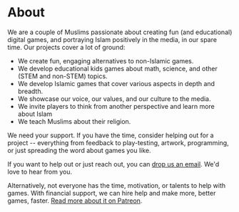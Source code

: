 # About

We are a couple of Muslims passionate about creating fun (and educational) digital games, and portraying Islam positively in the media, in our spare time. Our projects cover a lot of ground:

- We create fun, engaging alternatives to non-Islamic games.
- We develop educational kids games about math, science, and other (STEM and non-STEM) topics.
- We develop Islamic games that cover various aspects in depth and breadth.
- We showcase our voice, our values, and our culture to the media.
- We invite players to think from another perspective and learn more about Islam
- We teach Muslims about their religion.

We need your support. If you have the time, consider helping out for a project -- everything from feedback to play-testing, artwork, programming, or just spreading the word about games you like.

If you want to help out or just reach out, you can [drop us an email](mailto:nightbladecodes@gmail.com). We'd love to hear from you.

Alternatively, not everyone has the time, motivation, or talents to help with games. With financial support, we can hire help and make more, better games, faster. <a href="https://www.patreon.com/DeenGames">Read more about it on Patreon</a>.
